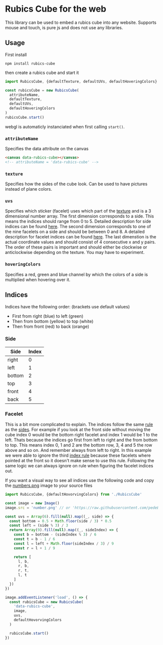 # Rubics Cube for the web

This library can be used to embed a rubics cube into any website. Supports mouse and touch, is pure js and does not use any libraries.

## Usage

First install
```
npm install rubics-cube
```

then create a rubics cube and start it
```typescript
import RubicsCube, {defaultTexture, defaultUVs, defaultHoveringColors} from 'rubics-cube'

const rubicsCube = new RubicsCube(
  attributeName,
  defaultTexture,
  defaultUVs,
  defaultHoveringColors
)
rubicsCube.start()
```
webgl is automaticly instanciated when first calling ```start()```.

### `attributeName`
Specifies the data attribute on the canvas
```html
<canvas data-rubics-cube></canvas>
<!-- attributeName = 'data-rubics-cube' -->
```

### `texture`
Specifies how the sides of the cube look. Can be used to have pictures instead of plane colors.

### `uvs`
Specifies which sticker (facelet) uses which part of the [texture](#texture) and is a 3 dimensional number array. The first dimension corresponds to a side. This means the indices should range from 0 to 5. Detailed description for side indices can be found [here](#side). The second dimension corresponds to one of the nine facelets on a side and should be between 0 and 8. A detailed description for facelet indices can be found [here](#facelet). The last dimenstion is the actual coordinate values and should consist of 4 consecutive x and y pairs. The order of these pairs is important and should either be clockwise or anticlockwise depending on the texture. You may have to experiment.

### `hoveringColors`
Specifies a red, green and blue channel by which the colors of a side is multiplied when hovering over it.


## Indices
Indices have the following order: (brackets use default values)
- First from right (blue) to left (green)
- Then from bottom (yellow) to top (white)
- Then from front (red) to back (orange)
### Side
| Side | Index |
| --- | --- |
| right | 0 |
| left | 1 |
| bottom | 2 |
| top | 3 |
| front | 4 |
| back | 5 |

### Facelet
This is a bit more complicated to explain. The indices follow the same [rule](#indices) as the [sides](#side). For example if you look at the front side without moving the cube index 0 would be the bottom right facelet and index 1 would be 1 to the left. Thats because the indices go first from left to right and the from bottom to top. This means index 0, 1 and 2 are the bottom row, 3, 4 and 5 the row above and so on. And remember always from left to right. In this example we were able to ignore the third [index rule](#indices) because these facelets where pointed at the front so it doesn't make sense to use this rule. Following the same logic we can always ignore on rule when figuring the facelet indices out.

If you want a visual way to see all indices use the following code and copy the [numbers.png](https://github.com/pedeEli/rubics-cube-v2/blob/main/number.png) image to your source files
```typescript
import RubicsCube, {defaultHovorvingColors} from './RubicsCube'

const image = new Image()
image.src = 'number.png' // or 'https://raw.githubusercontent.com/pedeEli/rubics-cube-v2/main/number.png'

const uvs = Array(6).fill(null).map((_, side) => {
  const bottom = 0.5 + Math.floor(side / 3) * 0.5
  const left = (side % 3) / 3
  return Array(9).fill(null).map((_, sideIndex) => {
    const b = bottom - (sideIndex % 3) / 6
    const t = b - 1 / 6
    const l = left + Math.floor(sideIndex / 3) / 9
    const r = l + 1 / 9

    return [
      l, b,
      r, b,
      r, t,
      l, t
    ]
  })
})

image.addEventListener('load', () => {
  const rubicsCube = new RubicsCube(
    'data-rubics-cube',
    image,
    uvs,
    defaultHovorvingColors
  )

  rubicsCube.start()
})

```